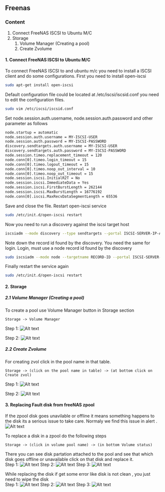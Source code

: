 ## Freenas


### Content
1. Connect FreeNAS ISCSI to Ubuntu M/C
1. Storage
   1. Volume Manager (Creating a pool)
   1. Create Zvolume


#### 1. Connect FreeNAS ISCSI to Ubuntu M/C
To connect FreeNAS ISCSI to and ubuntu m/c you need to install a ISCSI client and do some configurations. 
First you need to install open-iscsi

```bash
sudo apt-get install open-iscsi
```
Default configuration file could be located at /etc/iscsi/iscsid.conf you need to edit the configuration files.

```bash
sudo vim /etc/iscsi/iscsid.conf
```
Set node.session.auth.username, node.session.auth.password and other parameter as follows
```bash
node.startup = automatic
node.session.auth.username = MY-ISCSI-USER
node.session.auth.password = MY-ISCSI-PASSWORD
discovery.sendtargets.auth.username = MY-ISCSI-USER
discovery.sendtargets.auth.password = MY-ISCSI-PASSWORD
node.session.timeo.replacement_timeout = 120
node.conn[0].timeo.login_timeout = 15
node.conn[0].timeo.logout_timeout = 15
node.conn[0].timeo.noop_out_interval = 10
node.conn[0].timeo.noop_out_timeout = 15
node.session.iscsi.InitialR2T = No
node.session.iscsi.ImmediateData = Yes
node.session.iscsi.FirstBurstLength = 262144
node.session.iscsi.MaxBurstLength = 16776192
node.conn[0].iscsi.MaxRecvDataSegmentLength = 65536
```
Save and close the file. Restart open-iscsi service
```bash
sudo /etc/init.d/open-iscsi restart
```
Now you need to run a discovery against the iscsi target host
```bash
iscsiadm --mode discovery --type sendtargets --portal ISCSI-SERVER-IP-ADDRESS
```
Note down the record id found by the discovery. You need the same for login. Login, must use a node record id found by the discovery
```bash
sudo iscsiadm --mode node --targetname RECORD-ID --portal ISCSI-SERVER-IP-ADDRESS:PORT --login
```
Finally restart the service again
```bash
sudo /etc/init.d/open-iscsi restart
```

#### 2. Storage
##### 2.1 Volume Manager (Creating a pool)
To create a pool use Volume Manager button in Storage section
```
Storage -> Volume Manager
```
Step 1:
![Alt text](Images/Create-pool-step-1.png)

Step 2:
![Alt text](Images/Create-pool-step2.png)

##### 2.2 Create Zvolume
For creating zvol click in the pool name in that table.
```
Storage -> (click on the pool name in table) -> (at bottom click on Create zvol)
```
Step 1:
![Alt text](Images/Create-Zvol-step1.png)

Step 2:
![Alt text](Images/Create-Zvol-step2.png)

#### 3. Replacing Fault disk from freeNAS zpool
If the zpool disk goes unavilable or offline it means something happens to the disk its a serious issue to take care. Normaly we find this issue in alert .
![Alt text](Images/Alert-volume-degraded.png.png)

To replace a disk in a zpool do the following steps
```
Storage -> (click in volume pool name) -> (in bottom Volume status)
```
There you can see disk partation attached to the pool and see that which disk goes offline or unavailable click on that disk and replace it.\
Step 1:
![Alt text](Images/Replace-fault-disk-step1.png)
Step 2:
![Alt text](Images/Replace-fault-disk-step2.png)
Step 3:
![Alt text](Images/Replace-fault-disk-step3.png)

While replacing the disk if get some error like disk is not clean , you just need to wipe the disk \
Step 1:
![Alt text](Images/Replace-fault-disk-step4.png)
Step 2:
![Alt text](Images/Replace-fault-disk-step5.png)
Step 3:
![Alt text](Images/Replace-fault-disk-step6.png)

